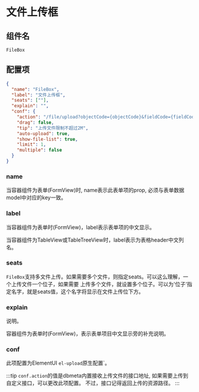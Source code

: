 # 文件上传框

## 组件名

`FileBox`

## 配置项

```json
{
  "name": "FileBox",
  "label": "文件上传框",
  "seats": [""],
  "explain": "",
  "conf": {
    "action": "/file/upload?objectCode={objectCode}&fieldCode={fieldCode}",
    "drag": false,
    "tip": "上传文件限制不超过2M",
    "auto-upload": true,
    "show-file-list": true,
    "limit": 1,
    "multiple": false
  }
}
```

### name

当容器组件为表单(FormView)时, name表示此表单项的prop, 必须与表单数据model中对应的key一致。

### label

当容器组件为表单时(FormView)，label表示表单项的中文显示。

当容器组件为TableView或TableTreeView时，label表示为表格header中文列名。

### seats

`FileBox`支持多文件上传。如果需要多个文件，则指定seats。可以这么理解，一个上传文件一个位子，如果需要
上传多个文件，就设置多个位子。可以为'位子'指定名字，就是seats值，这个名字将显示在文件上传位下方。

### explain
说明。

容器组件为表单时(FormView)，表示表单项目中文显示旁的补充说明。

### conf
此项配置为ElementUI `el-upload`原生配置`。

:::tip
`conf.action`的值是dbmeta内置接收上传文件的接口地址, 如果需要上传到自定义接口，可以更改此项配置。
不过，接口记得返回上传的资源路径。
:::
